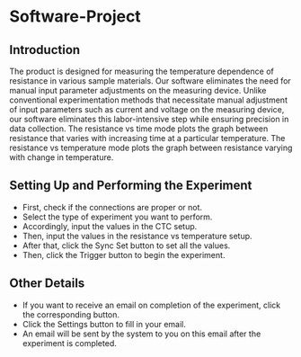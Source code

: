 # Software-Project

## Introduction
The product is designed for measuring the temperature dependence of resistance in various sample materials.
Our software eliminates the need for manual input parameter adjustments on the measuring device.
Unlike conventional experimentation methods that necessitate manual adjustment of input parameters such as
current and voltage on the measuring device, our software eliminates this labor-intensive step while ensuring
precision in data collection. The resistance vs time mode plots the graph between resistance that varies 
with increasing time at a particular temperature. The resistance vs temperature mode plots the graph between resistance varying with
change in temperature.

## Setting Up and Performing the Experiment
- First, check if the connections are proper or not.
- Select the type of experiment you want to perform.
- Accordingly, input the values in the CTC setup.
- Then, input the values in the resistance vs temperature setup.
- After that, click the Sync Set button to set all the values.
- Then, click the Trigger button to begin the experiment.

## Other Details
- If you want to receive an email on completion of the experiment, click the corresponding button.
- Click the Settings button to fill in your email.
- An email will be sent by the system to you on this email after the experiment is completed.
